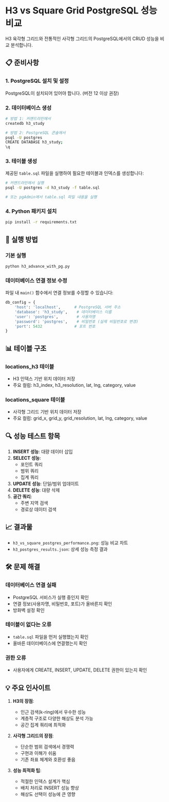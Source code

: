 # H3 vs Square Grid PostgreSQL 성능 비교

H3 육각형 그리드와 전통적인 사각형 그리드의 PostgreSQL에서의 CRUD 성능을 비교 분석합니다.

## 📋 준비사항

### 1. PostgreSQL 설치 및 설정

PostgreSQL이 설치되어 있어야 합니다. (버전 12 이상 권장)

### 2. 데이터베이스 생성

```bash
# 방법 1: 커맨드라인에서
createdb h3_study

# 방법 2: PostgreSQL 콘솔에서
psql -U postgres
CREATE DATABASE h3_study;
\q
```

### 3. 테이블 생성

제공된 `table.sql` 파일을 실행하여 필요한 테이블과 인덱스를 생성합니다:

```bash
# 커맨드라인에서 실행
psql -U postgres -d h3_study -f table.sql

# 또는 pgAdmin에서 table.sql 파일 내용을 실행
```

### 4. Python 패키지 설치

```bash
pip install -r requirements.txt
```

## 🚀 실행 방법

### 기본 실행

```bash
python h3_advance_with_pg.py
```

### 데이터베이스 연결 정보 수정

파일 내 `main()` 함수에서 연결 정보를 수정할 수 있습니다:

```python
db_config = {
    'host': 'localhost',      # PostgreSQL 서버 주소
    'database': 'h3_study',    # 데이터베이스 이름
    'user': 'postgres',        # 사용자명
    'password': 'postgres',    # 비밀번호 (실제 비밀번호로 변경)
    'port': 5432              # 포트 번호
}
```

## 📊 테이블 구조

### locations_h3 테이블
- H3 인덱스 기반 위치 데이터 저장
- 주요 컬럼: h3_index, h3_resolution, lat, lng, category, value

### locations_square 테이블
- 사각형 그리드 기반 위치 데이터 저장
- 주요 컬럼: grid_x, grid_y, grid_resolution, lat, lng, category, value

## 🔍 성능 테스트 항목

1. **INSERT 성능**: 대량 데이터 삽입
2. **SELECT 성능**: 
   - 포인트 쿼리
   - 범위 쿼리
   - 집계 쿼리
3. **UPDATE 성능**: 단일/범위 업데이트
4. **DELETE 성능**: 대량 삭제
5. **공간 쿼리**: 
   - 주변 지역 검색
   - 경로상 데이터 검색

## 📈 결과물

- `h3_vs_square_postgres_performance.png`: 성능 비교 차트
- `h3_postgres_results.json`: 상세 성능 측정 결과

## 🛠️ 문제 해결

### 데이터베이스 연결 실패
- PostgreSQL 서비스가 실행 중인지 확인
- 연결 정보(사용자명, 비밀번호, 포트)가 올바른지 확인
- 방화벽 설정 확인

### 테이블이 없다는 오류
- `table.sql` 파일을 먼저 실행했는지 확인
- 올바른 데이터베이스에 연결했는지 확인

### 권한 오류
- 사용자에게 CREATE, INSERT, UPDATE, DELETE 권한이 있는지 확인

## 💡 주요 인사이트

1. **H3의 장점**:
   - 인근 검색(k-ring)에서 우수한 성능
   - 계층적 구조로 다양한 해상도 분석 가능
   - 공간 집계 쿼리에 최적화

2. **사각형 그리드의 장점**:
   - 단순한 범위 검색에서 경쟁력
   - 구현과 이해가 쉬움
   - 기존 좌표 체계와 호환성 좋음

3. **성능 최적화 팁**:
   - 적절한 인덱스 설계가 핵심
   - 배치 처리로 INSERT 성능 향상
   - 해상도 선택이 성능에 큰 영향